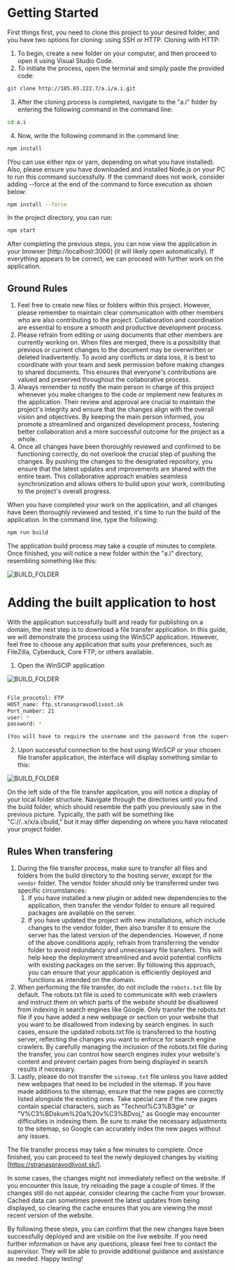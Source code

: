 # Getting Started

First things first, you need to clone this project to your desired folder, and you have two options for cloning: using SSH or HTTP.
Cloning with HTTP:

1. To begin, create a new folder on your computer, and then proceed to open it using Visual Studio Code.
2. To initiate the process, open the terminal and simply paste the provided code: 
```sh
git clone http://185.65.222.7/a.i/a.i.git
```
3. After the cloning process is completed, navigate to the "a.i" folder by entering the following command in the command line:
```sh
cd a.i
```
4. Now, write the following command in the command line: 
```sh
npm install
```
(You can use either npx or yarn, depending on what you have installed).
Also, please ensure you have downloaded and installed Node.js on your PC to run this command successfully.
If the command does not work, consider adding --force at the end of the command to force execution as shown below:
```sh
npm install --force
```

In the project directory, you can run:

```sh
npm start
```

After completing the previous steps, you can now view the application in your browser [http://localhost:3000]
(it will likely open automatically). If everything appears to be correct, we can proceed with further work on the application.

## Ground Rules

1.	Feel free to create new files or folders within this project. However, please remember to maintain clear communication with other members who are also contributing to the project. Collaboration and coordination are essential to ensure a smooth and productive development process.
2.	Please refrain from editing or using documents that other members are currently working on. When files are merged, there is a possibility that previous or current changes to the document may be overwritten or deleted inadvertently. To avoid any conflicts or data loss, it is best to coordinate with your team and seek permission before making changes to shared documents. This ensures that everyone's contributions are valued and preserved throughout the collaborative process.
3.	Always remember to notify the main person in charge of this project whenever you make changes to the code or implement new features in the application. Their review and approval are crucial to maintain the project's integrity and ensure that the changes align with the overall vision and objectives. By keeping the main person informed, you promote a streamlined and organized development process, fostering better collaboration and a more successful outcome for the project as a whole.
4.  Once all changes have been thoroughly reviewed and confirmed to be functioning correctly, do not overlook the crucial step of pushing the changes. By pushing the changes to the designated repository, you ensure that the latest updates and improvements are shared with the entire team. This collaborative approach enables seamless synchronization and allows others to build upon your work, contributing to the project's overall progress.

When you have completed your work on the application, and all changes have been thoroughly reviewed and tested, it's time to run the build of the application. In the command line, type the following:
```sh
npm run build
```
The application build process may take a couple of minutes to complete. Once finished, you will notice a new folder within the "a.i" directory, resembling something like this: 

![BUILD_FOLDER](src/assets/img/build-folder.png)

# Adding the built application to host

With the application successfully built and ready for publishing on a domain, the next step is to download a file transfer application. In this guide, we will demonstrate the process using the WinSCP application. However, feel free to choose any application that suits your preferences, such as FileZilla, Cyberduck, Core FTP, or others available.

1. Open the WinSCIP application

![BUILD_FOLDER](src/assets/img/win-scp-1.png)

```sh

File_procotol: FTP
HOST_name: ftp.stranaspravodlivost.sk
Port_number: 21
user: *
password: *

(You will have to require the username and the password from the supervisor.)

```

2. Upon successful connection to the host using WinSCP or your chosen file transfer application, the interface will display something similar to this:

![BUILD_FOLDER](src/assets/img/win-scp-2.png)

On the left side of the file transfer application, you will notice a display of your local folder structure. Navigate through the directories until you find the build folder, which should resemble the path you previously saw in the previous picture. Typically, the path will be something like "C://..x/x/a.i/build," but it may differ depending on where you have relocated your project folder.

## Rules When transfering

1. During the file transfer process, make sure to transfer all files and folders from the build directory to the hosting server, except for the ```vendor``` folder. The vendor folder should only be transferred under two specific circumstances:
    1. If you have installed a new plugin or added new dependencies to the application, then transfer the vendor folder to ensure all required packages are available on the server.
    2. If you have updated the project with new installations, which include changes to the vendor folder, then also transfer it to ensure the server has the latest version of the dependencies.
However, if none of the above conditions apply, refrain from transferring the vendor folder to avoid redundancy and unnecessary file transfers. This will help keep the deployment streamlined and avoid potential conflicts with existing packages on the server. By following this approach, you can ensure that your application is efficiently deployed and functions as intended on the domain.
2. When performing the file transfer, do not include the ```robots.txt``` file by default. The robots.txt file is used to communicate with web crawlers and instruct them on which parts of the website should be disallowed from indexing in search engines like Google. Only transfer the robots.txt file if you have added a new webpage or section on your website that you want to be disallowed from indexing by search engines. In such cases, ensure the updated robots.txt file is transferred to the hosting server, reflecting the changes you want to enforce for search engine crawlers. By carefully managing the inclusion of the robots.txt file during the transfer, you can control how search engines index your website's content and prevent certain pages from being displayed in search results if necessary.
3. Lastly, please do not transfer the ```sitemap.txt``` file unless you have added new webpages that need to be included in the sitemap. If you have made additions to the sitemap, ensure that the new pages are correctly listed alongside the existing ones. Take special care if the new pages contain special characters, such as "Technol%C3%B3gie" or "V%C3%BDskum%20a%20v%C3%BDvoj," as Google may encounter difficulties in indexing them. Be sure to make the necessary adjustments to the sitemap, so Google can accurately index the new pages without any issues.

The file transfer process may take a few minutes to complete. Once finished, you can proceed to test the newly deployed changes by visiting [https://stranaspravodlivost.sk/].

In some cases, the changes might not immediately reflect on the website. If you encounter this issue, try reloading the page a couple of times. If the changes still do not appear, consider clearing the cache from your browser. Cached data can sometimes prevent the latest updates from being displayed, so clearing the cache ensures that you are viewing the most recent version of the website.

By following these steps, you can confirm that the new changes have been successfully deployed and are visible on the live website. If you need further information or have any questions, please feel free to contact the supervisor. They will be able to provide additional guidance and assistance as needed. Happy testing!
